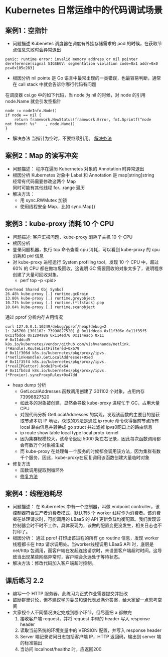 # Kubernetes 日常运维中的代码调试场景
## 案例1：空指针
- 问题描述
Kubenetes 调度器在调度有外挂存储需求的 pod 的时候，在获取节点信息失败时会异常退出
```
panic: runtime error: invalid memory address or nil pointer dereference[signal SIGSEGV: segmentation violation code=0x1 addr=0x0 pc=0x105e283]
```
- 根因分析
nil pointe 是 Go 语言中最常出现的一类错误，也最容易判断，通常在 call stack 中就会告诉你哪行代码有问题

在调度器 csi.go 中的如下代码，当 node 为 nil 的时候，对 node 的引用 node.Name 就会引发空指针
```
node := nodeInfo.Node()
if node == nil {
    return framework.NewStatus(framework.Error, fmt.Sprintf("node     not found: %s"    , node.Name))
} 
```
- 解决办法
当指针为空时，不要继续引用。
[解决办法](https://github.com/kubernetes/kubernetes/pull/102229)

## 案例2：Map 的读写冲突
- 问题描述：
程序在遍历 Kubernetes 对象的 Annotation 时异常退出<br>
- 根因分析
Kubernetes 对象中 Label 和 Annotation 是 map[string]string<br>
经常有代码需要修改这两个 Map<br>
同时可能有其他线程 for...range 遍历<br>
- 解决方法：
    - 用 sync.RWMutex 加锁
    - 使用线程安全 Map，比如 sync.Map{}

## 案例3：kube-proxy 消耗 10 个 CPU
- 问题描述: 客户汇报问题，kube-proxy 消耗了主机 10 个 CPU
- 根因分析
- 登录问题机器，执行 top 命令查看 cpu 消耗，可以看到 kube-proxy 的 cpu 消耗和 pid 信息
- 对 kube-proxy 进程运行 System profiling tool，发现 10 个 CPU 中，超过 60% 的 CPU 都在做垃圾回收，这说明 GC 需要回收的对象太多了，说明程序创建了大量可回收对象。
    - perf top –p <pid\>
```
Overhead Shared Obj Symbol
26.48% kube-proxy [.] runtime.gcDrain
13.86% kube-proxy [.] runtime.greyobject
10.71% kube-proxy [.] runtime.(*lfstack).pop
10.04% kube-proxy [.] runtime.scanobject
```
通过 pprof 分析内存占用情况
```
curl 127.0.0.1:10249/debug/pprof/heap?debug=2
1: 245760 [301102: 73998827520] @ 0x11ddcda 0x11f306e 0x11f35f5 0x11fbdce 0x1204a8a 0x114ed76 0x114eacb 0x11
# 0x11ddcd9 
k8s.io/kubernetes/vendor/github.com/vishvananda/netlink.(*Handle).RouteListFiltered+0x679 
# 0x11f306d k8s.io/kubernetes/pkg/proxy/ipvs.(*netlinkHandle).GetLocalAddresses+0xed
# 0x11f35f4 k8s.io/kubernetes/pkg/proxy/ipvs.(*realIPGetter).NodeIPs+0x64
# 0x11fbdcd k8s.io/kubernetes/pkg/proxy/ipvs.(*Proxier).syncProxyRules+0x47dd
```
- heap dump 分析
    - GetLocalAddresses 函数调用创建了 301102 个对象，占用内存 73998827520
    - 如此多的对象被创建，显然会导致 kube-proxy 进程忙于 GC，占用大量 CPU
    - 对照代码分析 GetLocalAddresses 的实现，发现该函数的主要目的是获取节点本机 IP 地址，获取的方法是通过 ip route 命令获得当前节点所有 local 路由信息并转换成 go struct 并过滤掉 ipvs0网口上的路由信息
    - ip route show table local type local proto kernel
    - 因为集群规模较大，该命令返回 5000 条左右记录，因此每次函数调用都会有数万个对象被生成
    - 而 kube-proxy 在处理每一个服务的时候都会调用该方法，因为集群有数千个服务，因此，kube-proxy在反复调用该函数创建大量临时对象
- 修复方法
    - 函数调用提取到循环外
    - [修复方法](https://github.com/kubernetes/kubernetes/pull/79444)

## 案例4：线程池耗尽
- 问题描述： 在 Kubernetes 中有一个控制器，叫做 endpoint controller，该控制器符合生产者消费者模式，默认有5 个 worker 线程作为消费者。该消费者在处理请求时，可能调用的 LBaaS 的 API 更新负载均衡配置。我们发现该控制器会时不时不工作，具体表现为，该做的配置变更没发生，相关日志也不打印了。
- 根因分析：
通过 pprof 打印出该进程的所有 go routine 信息，发现 worker 线程都卡在 http 请求调用处。当worker线程调用 LBaaS API 时，底层是 net/http 包调用，而客户端在发起连接请求时，未设置客户端超时时间。这导致当出现某些网络异常时，客户端会永远处于等待状态。
- 解决方法：修改代码加入客户端超时控制。
## 课后练习 2.2
- 编写一个 HTTP 服务器，此练习为正式作业需要提交并批改
- 鼓励群里讨论，但不建议学习委员和课代表发满分答案，给大家留一点思考空间
- 大家视个人不同情况决定完成到哪个环节，但尽量把 a 都做完
    1. 接收客户端 request，并将 request 中带的 header 写入 response header
    2. 读取当前系统的环境变量中的 VERSION 配置，并写入 response header
    3. Server 端记录访问日志包括客户端 IP，HTTP 返回码，输出到 server 端的标准输出
    4. 当访问 localhost/healthz 时，应返回200
